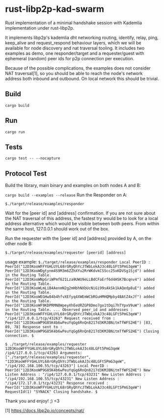 # rust-libp2p-kad-swarm
Rust implementation of a minimal handshake session with Kademlia implementation under rust-libp2p.

It implements libp2p's kademlia dht networking routing, identify, relay, ping, keep_alive and request_respond behaviour layers, which we will be available for node discovery and nat traversal tooling. It includes two examples as demo, one responder/target and a requester/guest with ephemeral (random) peer ids for p2p connection per execution.

Because of the possible complications, the examples does not consider NAT traversal[1], so you should be able to reach the node's network address both inbound and outbound. On local network this should be trivial.


## Build
`cargo build`

## Run
`cargo run`

## Tests
`cargo test -- --nocapture`

## Protocol Test
Build the library, main binary and examples on both nodes A and B:

`cargo build --examples --release`
Run the Responder on A:

`$./target/release/examples/responder`

Wait for the [peer id] and [address] confirmation. If you are not sure about the NAT traversal of this address, the fastest try would be to look for a local address alternative which would be visible between both peers. From within the same host, 127.0.0.1 should work out of the box.

Run the requester with the [peer id] and [address] provided by A, on the other node B:

`$./target/release/examples/requester [peerid] [address]`

usage example:
`$./target/release/examples/responder
Local PeerID : PeerId("12D3KooWFFYGHLUYL68rGRyQhYcJTWbLokAJ3c48LGFt5PmG3qeW")
PeerId("12D3KooWDgtynm4S9M3m6ZZhXYu2RrWKdvkCSScc25xKDVSg1Sjd") added in the Routing Table.
PeerId("12D3KooWNpGriWPmf621Lza9UWU9eLLBdCFaErf6d4HSK7Bcqnv4") added in the Routing Table.
PeerId("12D3KooWLmLiB4AenmN2g2mHbhNXbUcNiGi99sAkSk1kAQedp8uE") added in the Routing Table.
PeerId("12D3KooWEGHw84b4hfvXEfyq4XWEmWCbRGuHMHQMpby4BAtZ4xJf") added in the Routing Table.
PeerId("12D3KooWF9KDPRMN8WpeyXhEeURZGP8Dmo7go1tDqi7hTYpxV9uW") added in the Routing Table.
...
Observed peer_id and addresses : PeerId("12D3KooWFFYGHLUYL68rGRyQhYcJTWbLokAJ3c48LGFt5PmG3qeW") "/ip4/127.0.0.1/tcp/43263"
Request received from : PeerId("12D3KooWP9G85K4b6wPeuYqGg6RnQn8217d3KMJBNitmTfWFS2HE") [83, 89, 78]
Response sent to : PeerId("12D3KooWP9G85K4b6wPeuYqGg6RnQn8217d3KMJBNitmTfWFS2HE")
Closing connection.
$ 
`

`$ ./target/release/examples/requester 12D3KooWFFYGHLUYL68rGRyQhYcJTWbLokAJ3c48LGFt5PmG3qeW /ip4/127.0.0.1/tcp/43263
Arguments: ["./target/release/examples/requester", "12D3KooWFFYGHLUYL68rGRyQhYcJTWbLokAJ3c48LGFt5PmG3qeW", "/ip4/192.168.100.55/tcp/43263"]
Local PeerID : PeerId("12D3KooWP9G85K4b6wPeuYqGg6RnQn8217d3KMJBNitmTfWFS2HE")
New Listen Address : "/ip4/127.0.0.1/tcp/43231"
New Listen Address : "/ip4/192.168.100.55/tcp/43231"
New Listen Address : "/ip4/172.17.0.1/tcp/43231"
Response received : PeerId("12D3KooWFFYGHLUYL68rGRyQhYcJTWbLokAJ3c48LGFt5PmG3qeW") RequestId(1) "SYNACK"
Closing handshake.
$`

Thank you and enjoy!
;) <3



[1] https://docs.libp2p.io/concepts/nat/